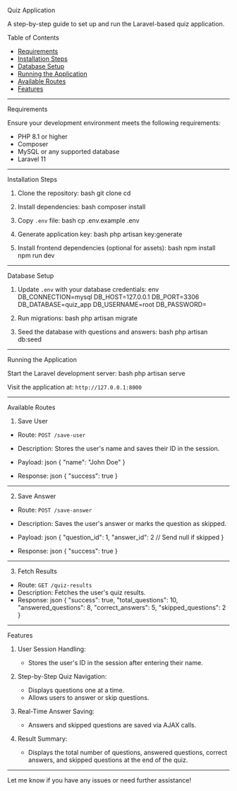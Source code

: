 Quiz Application

A step-by-step guide to set up and run the Laravel-based quiz application.

 Table of Contents
- [Requirements](#requirements)
- [Installation Steps](#installation-steps)
- [Database Setup](#database-setup)
- [Running the Application](#running-the-application)
- [Available Routes](#available-routes)
- [Features](#features)

---

 Requirements

Ensure your development environment meets the following requirements:
- PHP 8.1 or higher
- Composer
- MySQL or any supported database
- Laravel 11

---

 Installation Steps

1. Clone the repository:
   bash
   git clone <repository-url>
   cd <repository-folder>
   

2. Install dependencies:
   bash
   composer install
   

3. Copy `.env` file:
   bash
   cp .env.example .env
   

4. Generate application key:
   bash
   php artisan key:generate
   

5. Install frontend dependencies (optional for assets):
   bash
   npm install
   npm run dev
   

---

 Database Setup

1. Update `.env` with your database credentials:
   env
   DB_CONNECTION=mysql
   DB_HOST=127.0.0.1
   DB_PORT=3306
   DB_DATABASE=quiz_app
   DB_USERNAME=root
   DB_PASSWORD=
   

2. Run migrations:
   bash
   php artisan migrate
   

3. Seed the database with questions and answers:
   bash
   php artisan db:seed
   

---

 Running the Application

Start the Laravel development server:
bash
php artisan serve


Visit the application at: `http://127.0.0.1:8000`

---

 Available Routes

1. Save User
- Route: `POST /save-user`
- Description: Stores the user's name and saves their ID in the session.
- Payload:
  json
  {
    "name": "John Doe"
  }
  
- Response:
  json
  {
    "success": true
  }
  

---

2. Save Answer
- Route: `POST /save-answer`
- Description: Saves the user's answer or marks the question as skipped.
- Payload:
  json
  {
    "question_id": 1,
    "answer_id": 2  // Send null if skipped
  }
  
- Response:
  json
  {
    "success": true
  }
  

---

3. Fetch Results
- Route: `GET /quiz-results`
- Description: Fetches the user's quiz results.
- Response:
  json
  {
    "success": true,
    "total_questions": 10,
    "answered_questions": 8,
    "correct_answers": 5,
    "skipped_questions": 2
  }
  

---

 Features

1. User Session Handling:
   - Stores the user's ID in the session after entering their name.

2. Step-by-Step Quiz Navigation:
   - Displays questions one at a time.
   - Allows users to answer or skip questions.

3. Real-Time Answer Saving:
   - Answers and skipped questions are saved via AJAX calls.

4. Result Summary:
   - Displays the total number of questions, answered questions, correct answers, and skipped questions at the end of the quiz.

---

Let me know if you have any issues or need further assistance!